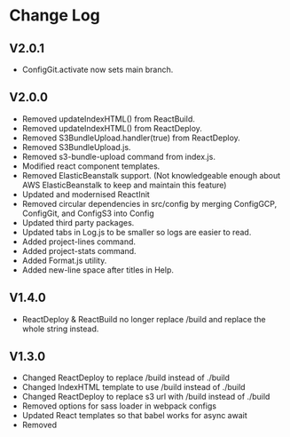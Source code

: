 # Change Log

## V2.0.1

- ConfigGit.activate now sets main branch.

## V2.0.0

- Removed updateIndexHTML() from ReactBuild.
- Removed updateIndexHTML() from ReactDeploy.
- Removed S3BundleUpload.handler(true) from ReactDeploy.
- Removed S3BundleUpload.js.
- Removed s3-bundle-upload command from index.js.
- Modified react component templates.
- Removed ElasticBeanstalk support. (Not knowledgeable enough about AWS ElasticBeanstalk to keep and maintain this feature)
- Updated and modernised ReactInit
- Removed circular dependencies in src/config by merging ConfigGCP, ConfigGit, and ConfigS3 into Config
- Updated third party packages.
- Updated tabs in Log.js to be smaller so logs are easier to read.
- Added project-lines command.
- Added project-stats command.
- Added Format.js utility.
- Added new-line space after titles in Help.

## V1.4.0

- ReactDeploy & ReactBuild no longer replace /build and replace the whole string instead.

## V1.3.0

- Changed ReactDeploy to replace /build instead of ./build
- Changed IndexHTML template to use /build instead of ./build
- Changed ReactDeploy to replace s3 url with /build instead of ./build
- Removed options for sass loader in webpack configs
- Updated React templates so that babel works for async await
- Removed <style> related bits from react/templates/app/Head.js

## V1.2.0

- Jarvis is now cross platform, all commands should now work on macOS, Windows, and Linux
- site-open & site-search now use the default browser instead of Chrome
- Added cs command to display cheat sheets for languages and frameworks
- Added cs-types command to display all available cheat sheets
- Added cs-sections command to display a cheat sheets sections
- Added documentation command to display documentation for langauges, frameworks, and platforms
- Added 93 documentation types
- Added documentation-list command to display available documentation
- Overhauled logging system, Jarvis now uses chalk

## V1.1.1

- Updated autoCheckUpdates setting default value to true

## V1.1.0

New:

- Added s3-upload command
- Added checkActiveConfig setting
- Added useSCSS setting
- Added autoCheckUpdates setting
- Added ability to init all settings and new settings
- Added settings-update command
- Added settings-reset command
- Added settings-view command
- Added settings to Jarvis reset command
- react-init now supports SCSS
- react-create now supports SCSS
- Added functionality to automatically check for updates every day
- Added CSS Tricks to site-open and site-search commands
- Added Medium to site-open and site-search commands
- Regions are now validated when creating new, and updating existing AWS configs
- Elastic Beanstalk configs are now supported
- Added eb-init command
- Added eb-deploy command
- react-init now supports Elastic Beanstalk applications
- react-deploy now supports Elastic Beanstalk applications

Updates:

- Removed custom scrollbar from react-init template

Fixes:

- Fixed Environment.js react-init template
- Fixed component tests in react-init template
- Fixed component test in react-create template
- Fixed issue with updating git configs where the ssh config file wouldn't update as expected


## V1.0.5

- Fixed git-clone success message

## V1.0.4

- Fixed wrong version number

## V1.0.3

- Fixed git-clone

## V1.0.2

- Fixed issues with deploying to Google App Engine (changes in react-init & react-deploy)
- Added react-build command
- Made activating newly added git configs optional
- Added gcloud auth login step when adding new gcp configs

## V1.0.1

- Added some more near-future plans to README.md

## V1.0.0

- Initial upload

